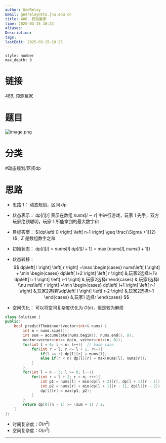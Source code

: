 ```yaml
---
author: GedRelay
Email: gedrelay@stu.jnu.edu.cn
title: 486. 预测赢家
time: 2025-03-15 10:23
aliases: 
Description: 
tags: 
lastEdit: 2025-03-15-10:25
---
```


```toc
style: number
max_depth: 3
```

# 链接
[486. 预测赢家](https://leetcode.cn/problems/predict-the-winner/) 

# 题目
![image.png](https://ged-pic-bed.oss-cn-guangzhou.aliyuncs.com/img/202503151023974.png)


# 分类
#动态规划/区间dp 

# 思路
- 思路 1：
动态规划，区间 dp
- 状态表示：
${dp\left[ l \right] \left[ r \right]  }$ 表示在数组 ${nums\left[ l\sim r \right]  }$ 中进行游戏，玩家 1 先手，双方玩家绝顶聪明，玩家 1 所能拿到的最大数字和

- 目标答案：
${dp\left[ 0 \right] \left[ n-1 \right] \geq \frac{\Sigma +1}{2}  }$ , ${\Sigma  }$ 是数组数字之和

- 初始状态：
${dp\left[ i \right] \left[ i \right] =nums\left[ i \right]  }$ 
${dp\left[ l \right] \left[ l+1 \right] =\max\{ nums\left[ l \right] ,nums\left[ l+1 \right]  \}  }$ 

- 状态转移：
$$
dp\left[ l \right] \left[ r \right] =\max \begin{cases} nums\left[ l \right] + \min \begin{cases} dp\left[ l+2 \right] \left[ r \right] &,玩家2选择l+1\\ dp\left[ l+1 \right] \left[ r-1 \right] &,玩家2选择r \end{cases} &,玩家1选择l \\nu ms\left[ r \right] +\min \begin{cases} dp\left[ l+1 \right] \left[ r-1 \right] &,玩家2选择l\\dp\left[ l \right] \left[ r-2 \right] &,玩家2选择r-1 \end{cases} &,玩家1 选择r  \end{cases} 
$$
- 空间优化：
可以将空间复杂度优化为 ${O\left( n \right)  }$，但是较为麻烦


```cpp
class Solution {
public:
    bool predictTheWinner(vector<int>& nums) {
        int n = nums.size();
        int sum = accumulate(nums.begin(), nums.end(), 0);
        vector<vector<int>> dp(n, vector<int>(n, 0));
        for(int l = 0; l < n; l++){  // base case
            for(int r = l; r <= l + 1; r++){
                if(l == r) dp[l][r] = nums[l];
                else if(r < n) dp[l][r] = max(nums[l], nums[r]);
            }
        }
        for(int l = n - 3; l >= 0; l--){
            for(int r = l + 2; r < n; r++){
                int p1 = nums[l] + min(dp[l + 2][r], dp[l + 1][r - 1]);
                int p2 = nums[r] + min(dp[l + 1][r - 1], dp[l][r - 2]);
                dp[l][r] = max(p1, p2);
            }
        }
        return dp[0][n - 1] >= (sum + 1) / 2;
    }
};
```


- 时间复杂度：${O\left( n^{2}  \right)  }$ 
- 空间复杂度：${O\left( n^{2}  \right)  }$ 


---

